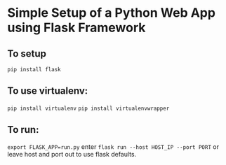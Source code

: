 
# Simple Setup of a Python Web App using Flask Framework 

## To setup
`pip install flask`

## To use virtualenv:
`pip install virtualenv`
`pip install virtualenvwrapper`

## To run:
`export FLASK_APP=run.py` enter
`flask run --host HOST_IP --port PORT` or leave host and port out to use flask defaults.

